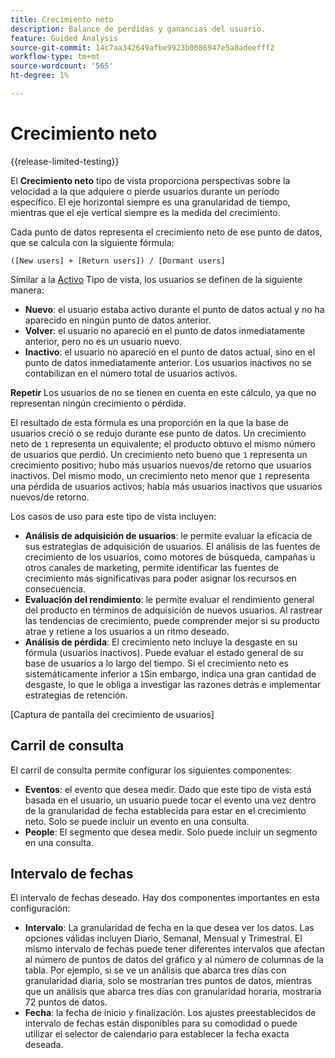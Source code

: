 ```yaml
---
title: Crecimiento neto
description: Balance de pérdidas y ganancias del usuario.
feature: Guided Analysis
source-git-commit: 14c7aa342649afbe9923b0086947e5a0adeefff2
workflow-type: tm+mt
source-wordcount: '565'
ht-degree: 1%

---
```


# Crecimiento neto

{{release-limited-testing}}

El **Crecimiento neto** tipo de vista proporciona perspectivas sobre la velocidad a la que adquiere o pierde usuarios durante un período específico. El eje horizontal siempre es una granularidad de tiempo, mientras que el eje vertical siempre es la medida del crecimiento.

Cada punto de datos representa el crecimiento neto de ese punto de datos, que se calcula con la siguiente fórmula:

`([New users] + [Return users]) / [Dormant users]`

Similar a la [Activo](active.md) Tipo de vista, los usuarios se definen de la siguiente manera:

* **Nuevo**: el usuario estaba activo durante el punto de datos actual y no ha aparecido en ningún punto de datos anterior.
* **Volver**: el usuario no apareció en el punto de datos inmediatamente anterior, pero no es un usuario nuevo.
* **Inactivo**: el usuario no apareció en el punto de datos actual, sino en el punto de datos inmediatamente anterior. Los usuarios inactivos no se contabilizan en el número total de usuarios activos.

**Repetir** Los usuarios de no se tienen en cuenta en este cálculo, ya que no representan ningún crecimiento o pérdida.

El resultado de esta fórmula es una proporción en la que la base de usuarios creció o se redujo durante ese punto de datos. Un crecimiento neto de `1` representa un equivalente; el producto obtuvo el mismo número de usuarios que perdió. Un crecimiento neto bueno que `1` representa un crecimiento positivo; hubo más usuarios nuevos/de retorno que usuarios inactivos. Del mismo modo, un crecimiento neto menor que `1` representa una pérdida de usuarios activos; había más usuarios inactivos que usuarios nuevos/de retorno.

Los casos de uso para este tipo de vista incluyen:

* **Análisis de adquisición de usuarios**: le permite evaluar la eficacia de sus estrategias de adquisición de usuarios. El análisis de las fuentes de crecimiento de los usuarios, como motores de búsqueda, campañas u otros canales de marketing, permite identificar las fuentes de crecimiento más significativas para poder asignar los recursos en consecuencia.
* **Evaluación del rendimiento**: le permite evaluar el rendimiento general del producto en términos de adquisición de nuevos usuarios. Al rastrear las tendencias de crecimiento, puede comprender mejor si su producto atrae y retiene a los usuarios a un ritmo deseado.
* **Análisis de pérdida**: El crecimiento neto incluye la desgaste en su fórmula (usuarios inactivos). Puede evaluar el estado general de su base de usuarios a lo largo del tiempo. Si el crecimiento neto es sistemáticamente inferior a `1`Sin embargo, indica una gran cantidad de desgaste, lo que le obliga a investigar las razones detrás e implementar estrategias de retención.

[Captura de pantalla del crecimiento de usuarios]

## Carril de consulta

El carril de consulta permite configurar los siguientes componentes:

* **Eventos**: el evento que desea medir. Dado que este tipo de vista está basada en el usuario, un usuario puede tocar el evento una vez dentro de la granularidad de fecha establecida para estar en el crecimiento neto. Solo se puede incluir un evento en una consulta.
* **People**: El segmento que desea medir. Solo puede incluir un segmento en una consulta.

## Intervalo de fechas

El intervalo de fechas deseado. Hay dos componentes importantes en esta configuración:

* **Intervalo**: La granularidad de fecha en la que desea ver los datos. Las opciones válidas incluyen Diario, Semanal, Mensual y Trimestral. El mismo intervalo de fechas puede tener diferentes intervalos que afectan al número de puntos de datos del gráfico y al número de columnas de la tabla. Por ejemplo, si se ve un análisis que abarca tres días con granularidad diaria, solo se mostrarían tres puntos de datos, mientras que un análisis que abarca tres días con granularidad horaria, mostraría 72 puntos de datos.
* **Fecha**: la fecha de inicio y finalización. Los ajustes preestablecidos de intervalo de fechas están disponibles para su comodidad o puede utilizar el selector de calendario para establecer la fecha exacta deseada.
